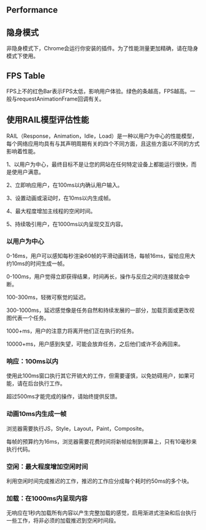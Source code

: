 ## Performance

## 隐身模式

非隐身模式下，Chrome会运行你安装的插件。为了性能测量更加精确，请在隐身模式下使用。

## FPS Table

FPS上不的红色Bar表示FPS太低，影响用户体验。绿色的条越高，FPS越高。一般与requestAnimationFrame回调有关。

## 使用RAIL模型评估性能

RAIL（Response，Animation，Idle，Load）是一种以用户为中心的性能模型，每个网络应用均具有与其声明周期有关的四个不同方面，且这些方面以不同的方式影响着性能。

1、以用户为中心，最终目标不是让您的网站在任何特定设备上都能运行很快，而是使用户满意。

2、立即响应用户，在100ms以内确认用户输入。

3、设置动画或滚动时，在10ms以内生成帧。

4、最大程度增加主线程的空闲时间。

5、持续吸引用户，在1000ms以内呈现交互内容。

### 以用户为中心

0-16ms，用户可以感知每秒渲染60帧的平滑动画转场，每帧16ms，留给应用大约10ms的时间生成一帧。

0-100ms，用户觉得立即获得结果，时间再长，操作与反应之间的连接就会中断。

100-300ms，轻微可察觉的延迟。

300-1000ms，延迟感觉像是任务自然和持续发展的一部分，加载页面或更改视图代表一个任务。

1000+ms，用户的注意力将离开他们正在执行的任务。

10000+ms，用户感到失望，可能会放弃任务，之后他们或许不会再回来。

### 响应：100ms以内

使用此100ms窗口执行其它开销大的工作，但需要谨慎，以免妨碍用户，如果可能，请在后台执行工作。

超过500ms才能完成的操作，请始终提供反馈。

### 动画10ms内生成一帧

浏览器需要执行JS，Style，Layout，Paint，Composite。

每帧的预算约为16ms，浏览器需要花费时间将新帧绘制到屏幕上，只有10毫秒来执行代码。

### 空闲：最大程度增加空闲时间

利用空闲时间完成推迟的工作，推迟的工作应分成每个耗时约50ms的多个块。

### 加载：在1000ms内呈现内容

无响应在1秒内加载所有内容以产生完整加载的感觉，启用渐进式渲染和后台执行一些工作，将非必须的加载推迟到空闲时间段。




